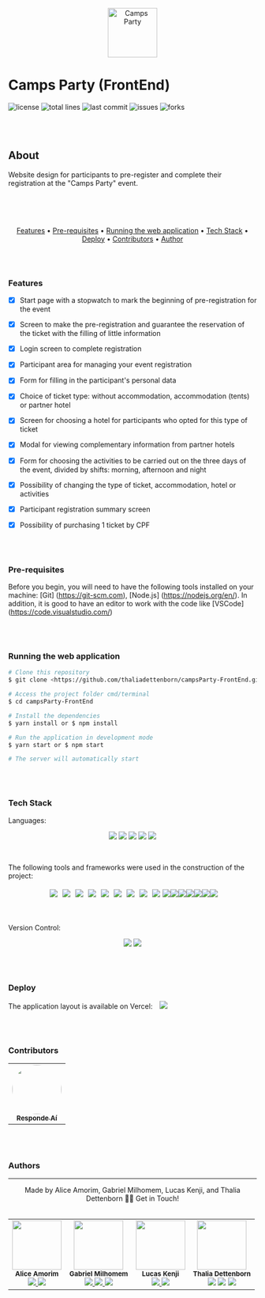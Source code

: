 <p align="center">
  <img src="./public/favicon.ico" width="100" alt="Camps Party" />
</p>

# Camps Party (FrontEnd)

 ![license](https://img.shields.io/github/license/thaliadettenborn/campsParty-FrontEnd?style=flat-square) ![total lines](https://img.shields.io/tokei/lines/github/thaliadettenborn/campsParty-FrontEnd) ![last commit](https://img.shields.io/github/last-commit/thaliadettenborn/campsParty-FrontEnd?style=flat-square) ![issues](https://img.shields.io/github/package-json/v/thaliadettenborn/campsParty-FrontEnd?style=flat-square) ![forks](https://img.shields.io/github/forks/thaliadettenborn/campsParty-FrontEnd?style=flat-square) 

<br><br>
## About
<p>
  Website design for participants to pre-register and complete their registration at the "Camps Party" event.
</p>
<br><br><br>
<p align="center">
  <a style='color:inherit' href="#features">Features</a> •
  <a style='color:inherit' href="#pré-requisites">Pre-requisites</a> •
  <a style='color:inherit' href="#running-the-web-applications">Running the web application</a> •
  <a style='color:inherit' href="#tech">Tech Stack</a> •
  <a style='color:inherit' href="#deploy">Deploy</a> •
  <a style='color:inherit' href="#contributors">Contributors</a> •
  <a style='color:inherit' href="#author">Author</a>
</p>

<br><br>
### Features
- [x] Start page with a stopwatch to mark the beginning of pre-registration for the event<br>
- [x] Screen to make the pre-registration and guarantee the reservation of the ticket with the filling of little information <br>
- [x] Login screen to complete registration <br>
- [x] Participant area for managing your event registration <br>
- [x] Form for filling in the participant's personal data <br>
- [x] Choice of ticket type: without accommodation, accommodation (tents) or partner hotel <br>
- [x] Screen for choosing a hotel for participants who opted for this type of ticket <br>
- [x] Modal for viewing complementary information from partner hotels<br>
- [x] Form for choosing the activities to be carried out on the three days of the event, divided by shifts: morning, afternoon and night <br>
- [x] Possibility of changing the type of ticket, accommodation, hotel or activities <br>
- [x] Participant registration summary screen <br>
- [x] Possibility of purchasing 1 ticket by CPF <br>


<br><br>
### Pre-requisites

Before you begin, you will need to have the following tools installed on your machine: [Git] (https://git-scm.com), [Node.js] (https://nodejs.org/en/). In addition, it is good to have an editor to work with the code like [VSCode] (https://code.visualstudio.com/)

<br><br>
### Running the web application
```bash
# Clone this repository
$ git clone <https://github.com/thaliadettenborn/campsParty-FrontEnd.git>

# Access the project folder cmd/terminal
$ cd campsParty-FrontEnd

# Install the dependencies
$ yarn install or $ npm install

# Run the application in development mode
$ yarn start or $ npm start

# The server will automatically start
```

<br><br>
### Tech Stack
Languages:<br>
<p align="center">
  <img src="https://img.shields.io/badge/html5%20-%23E34F26.svg?&style=for-the-badge&logo=html5&logoColor=white"/>
  <img src="https://img.shields.io/badge/css3%20-%231572B6.svg?&style=for-the-badge&logo=css3&logoColor=white"/>
  <img src="https://img.shields.io/badge/javascript%20-%23323330.svg?&style=for-the-badge&logo=javascript&logoColor=%23F7DF1E"/>
  <img src="https://img.shields.io/badge/jsx%20-%23323330.svg?&style=for-the-badge&logo=react&logoColor=%23F7DF1E"/>
  <img src="https://img.shields.io/badge/markdown-%23000000.svg?&style=for-the-badge&logo=markdown&logoColor=white"/>
</p>
<br>

The following tools and frameworks were used in the construction of the project:<br>
<p align="center" style='display: flex; justify-content: center; flex-wrap:wrap; align-items: center; margin: 0 50px;'>
  <img style='margin: 5px;' src="https://img.shields.io/badge/react-app%20-%2320232a.svg?&style=for-the-badge&color=60ddf9&logo=react&logoColor=%2361DAFB"/>
  <img style='margin: 5px;' src='https://img.shields.io/badge/styled-components%20-%2320232a.svg?&style=for-the-badge&color=b8679e&logo=styled-components&logoColor=%3a3a3a'>
  <img style='margin: 5px;' src='https://img.shields.io/badge/prop_types%20-%2320232a.svg?&style=for-the-badge&color=blueviolet'/>
  <img style='margin: 5px;' src='https://img.shields.io/badge/axios%20-%2320232a.svg?&style=for-the-badge&color=informational'>
  <img style='margin: 5px;' src='https://img.shields.io/badge/babel%20-%2320232a.svg?&style=for-the-badge&color=323230&logo=babel&logoColor=%f4dc4e'>
  <img style='margin: 5px;' src='https://img.shields.io/badge/yarn%20-%2320232a.svg?&style=for-the-badge&logo=yarn&color=318fb7&logoColor=%2361DAFB'>
  <img style='margin: 5px;' src="https://img.shields.io/badge/react-route dom%20-%2320232a.svg?&style=for-the-badge&logo=react&logoColor=%2361DAFB"/>
  <img style='margin: 5px;' src='https://img.shields.io/badge/react-modal%20-%2320232a.svg?&style=for-the-badge&logo=react&logoColor=%2361DAFB' />
  <img style='margin: 5px;' src='https://img.shields.io/badge/react-icons%20-%2320232a.svg?&style=for-the-badge&color=f28dc7&logo=react&logoColor=%2361DAFB'>
  <img src="https://img.shields.io/badge/material%20ui%20-%230081CB.svg?&style=for-the-badge&logo=material-ui&logoColor=white"/>
  <img src="https://img.shields.io/badge/Joi -%230081CB.svg?&style=for-the-badge&logo=joi&logoColor=white"/>
  <img src="https://img.shields.io/badge/eslint%20-%234B275F.svg?&style=for-the-badge&logo=eslint"/>
  <img src="https://img.shields.io/badge/react-input%20mask%20-%2320232a.svg?&style=for-the-badge&logo=react"/>
  <img src="https://img.shields.io/badge/react-text%20mask%20-%2320232a.svg?&style=for-the-badge&logo=react"/>
  <img src="https://img.shields.io/badge/text-mask%20addons%20-%2320232a.svg?&style=for-the-badge&logo=text-mask"/>
  <img src="https://img.shields.io/badge/prettier%20%20-%2335495e.svg?&style=for-the-badge&logo=prettier"/>



</p>

<br><br>
Version Control:<br>
<p align="center">
    <img src="https://img.shields.io/badge/git%20-%23F05033.svg?&style=for-the-badge&logo=git&logoColor=white"/>
    <img src="https://img.shields.io/badge/github%20-%23121011.svg?&style=for-the-badge&logo=github&logoColor=white"/>
</p>

<br><br>
### Deploy

The application layout is available on Vercel:
<a style='margin-left: 10px;' href='https://camps-party-front-m5edfmu63.vercel.app/'><img src='https://img.shields.io/badge/vercel%20-%23000000.svg?&style=for-the-badge&logo=vercel&logoColor=white'></a>

<br><br>
### Contributors
<table>
  <tr>
    <td align="center"><a href="https://github.com/responde-ai"><img style="border-radius: 50%;" src="https://avatars3.githubusercontent.com/u/40724166?s=200&v=4" width="100px;" alt=""/><br /><sub><b>Responde Aí</b></sub></a><br />
  </tr>
</table>

<br><br>
### Authors
---
<p align='center'>
  Made by Alice Amorim, Gabriel Milhomem, Lucas Kenji, and Thalia Dettenborn 👋🏽 Get in Touch! <br><br>

  <table>
    <tr>
      <td align="center">
        <img src="https://avatars3.githubusercontent.com/u/63621173?s=460&u=66dffbc47b48dfa2799739b3879a018c6c25854f&v=4" width="100px;"/> <br />
        <sub><b>Alice Amorim</b></sub></a> <br />
        <a href="https://www.linkedin.com/in/alice-amorim-3a7760169/">
          <img src="https://img.shields.io/badge/linkedin-%230077B5.svg?&style=for-the-badge&logo=linkedin&logoColor=white"/>
        </a>
        <a href="https://github.com/monalice">
          <img src="https://img.shields.io/badge/github-%23100000.svg?&style=for-the-badge&logo=github&logoColor=white" />
        </a><br />
      <td align="center">
        <img src="https://avatars3.githubusercontent.com/u/57379072?s=460&u=8da0b7edee99a3485ca34005188c871d7c5b549a&v=4" width="100px;"/> <br />
        <sub><b>Gabriel Milhomem</b></sub></a> <br />
        <a href="https://www.linkedin.com/in/gabriel-milhomem-cunha/">
          <img src="https://img.shields.io/badge/linkedin-%230077B5.svg?&style=for-the-badge&logo=linkedin&logoColor=white"/>
        </a>
        <a href="mailto:gabriell.mil@gmail.com">
          <img src="https://img.shields.io/badge/gmail-D14836?&style=for-the-badge&logo=gmail&logoColor=white"/>
        </a>
        <a href="https://github.com/gabriel-milhomem">
          <img src="https://img.shields.io/badge/github-%23100000.svg?&style=for-the-badge&logo=github&logoColor=white" />
        </a><br />
      <td align="center">
        <img src="https://avatars3.githubusercontent.com/u/70969946?s=460&u=d873d977cde3717e8bc3631ab4d6a0773ace567d&v=4" width="100px;"/> <br />
        <sub><b>Lucas Kenji</b></sub></a> <br />
        <a href="https://www.linkedin.com/in/lucas-murakami/">
          <img src="https://img.shields.io/badge/linkedin-%230077B5.svg?&style=for-the-badge&logo=linkedin&logoColor=white"/>
        </a>
        <a href="https://github.com/luucaskenji">
          <img src="https://img.shields.io/badge/github-%23100000.svg?&style=for-the-badge&logo=github&logoColor=white" />
        </a><br />
      <td align="center">
        <img src="https://avatars0.githubusercontent.com/u/70967247?s=460&u=0684339f0717ae41ce18689351f0215fdf270590&v=4" width="100px;"/> <br />
        <sub><b>Thalia Dettenborn</b></sub></a> <br />
        <a href="https://www.linkedin.com/in/thaliarobertadettenborn/"><img src="https://img.shields.io/badge/linkedin-%230077B5.svg?&style=for-the-badge&logo=linkedin&logoColor=white"/></a>
        <a href="mailto:thalia.born@gmail.com"><img src="https://img.shields.io/badge/gmail-D14836?&style=for-the-badge&logo=gmail&logoColor=white"/></a>
        <a href="https://github.com/thaliadettenborn"><img src="https://img.shields.io/badge/github-%23100000.svg?&style=for-the-badge&logo=github&logoColor=white" /></a><br />
    </tr>
  </table>

</p>
